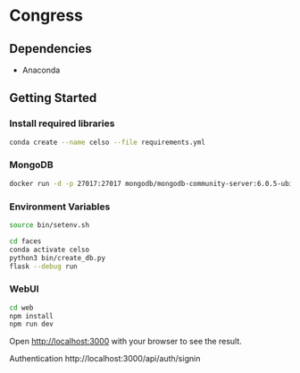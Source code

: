 # Congress

## Dependencies

- Anaconda

## Getting Started

### Install required libraries

```bash
conda create --name celso --file requirements.yml
```

### MongoDB

```bash
docker run -d -p 27017:27017 mongodb/mongodb-community-server:6.0.5-ubi8
```

### Environment Variables

```bash
source bin/setenv.sh
```

```bash
cd faces
conda activate celso
python3 bin/create_db.py
flask --debug run
```

### WebUI

```bash
cd web
npm install
npm run dev
```

Open [http://localhost:3000](http://localhost:3000) with your browser to see the result.

Authentication http://localhost:3000/api/auth/signin
